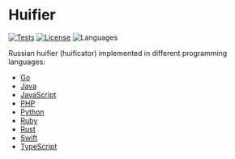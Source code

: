 # Huifier

[![Tests](https://github.com/kefir500/huifier/actions/workflows/test.yml/badge.svg)](https://github.com/kefir500/huifier/actions/workflows/test.yml)
[![License](https://img.shields.io/github/license/kefir500/huifier)](LICENSE)
![Languages](https://img.shields.io/github/languages/count/kefir500/huifier)

Russian huifier (huificator) implemented in different programming languages:

- [Go](go)
- [Java](java)
- [JavaScript](javascript)
- [PHP](php)
- [Python](python)
- [Ruby](ruby)
- [Rust](rust)
- [Swift](swift)
- [TypeScript](typescript)
